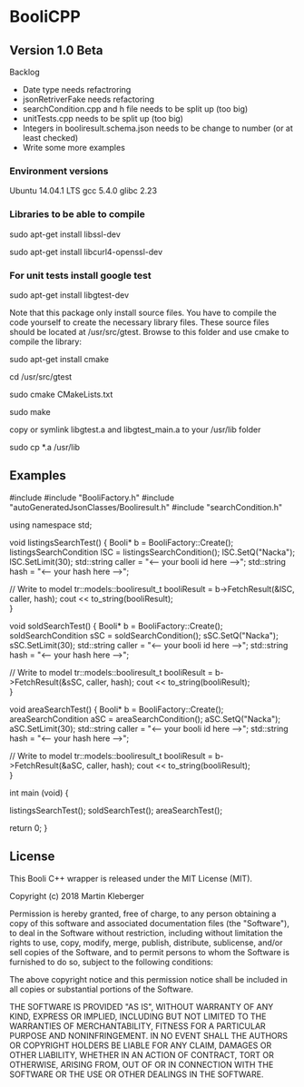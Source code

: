 # BooliCPP

## Version 1.0 Beta

Backlog
* Date type needs refactroring
* jsonRetriverFake needs refactoring
* searchCondition.cpp and h file needs to be split up (too big)
* unitTests.cpp needs to be split up (too big)
* Integers in booliresult.schema.json needs to be change to number (or at least checked)
* Write some more examples

### Environment versions

Ubuntu 14.04.1 LTS
gcc 5.4.0
glibc 2.23

### Libraries to be able to compile

sudo apt-get install libssl-dev

sudo apt-get install libcurl4-openssl-dev

### For unit tests install google test

sudo apt-get install libgtest-dev

Note that this package only install source files. You have to compile the code yourself to create the necessary library files. These source files should be located at /usr/src/gtest. Browse to this folder and use cmake to compile the library:

sudo apt-get install cmake

cd /usr/src/gtest

sudo cmake CMakeLists.txt

sudo make

copy or symlink libgtest.a and libgtest_main.a to your /usr/lib folder

sudo cp *.a /usr/lib

## Examples

#include <iostream>
#include "BooliFactory.h"
#include "autoGeneratedJsonClasses/Booliresult.h"
#include "searchCondition.h"

using namespace std;

void listingsSearchTest()
{
  Booli* b = BooliFactory::Create();
  listingsSearchCondition lSC = listingsSearchCondition();
  lSC.SetQ("Nacka");
  lSC.SetLimit(30);
  std::string caller = "<-- your booli id here -->";
  std::string hash = "<-- your hash here -->";

  // Write to model
  tr::models::booliresult_t booliResult = b->FetchResult(&lSC, caller, hash);
  cout << to_string(booliResult);  
}

void soldSearchTest()
{
  Booli* b = BooliFactory::Create();
  soldSearchCondition sSC = soldSearchCondition();
  sSC.SetQ("Nacka");
  sSC.SetLimit(30);
  std::string caller = "<-- your booli id here -->";
  std::string hash = "<-- your hash here -->";

  // Write to model
  tr::models::booliresult_t booliResult = b->FetchResult(&sSC, caller, hash);
  cout << to_string(booliResult);  
}

void areaSearchTest()
{
  Booli* b = BooliFactory::Create();
  areaSearchCondition aSC = areaSearchCondition();
  aSC.SetQ("Nacka");
  aSC.SetLimit(30);
  std::string caller = "<-- your booli id here -->";
  std::string hash = "<-- your hash here -->";

  // Write to model
  tr::models::booliresult_t booliResult = b->FetchResult(&aSC, caller, hash);
  cout << to_string(booliResult);  
}

int main (void)
{

  listingsSearchTest();
  soldSearchTest();
  areaSearchTest();
    
  return 0;
}

## License

This Booli C++ wrapper is released under the MIT License (MIT).

Copyright (c) 2018 Martin Kleberger

Permission is hereby granted, free of charge, to any person obtaining a copy of this software and associated documentation files (the "Software"), to deal in the Software without restriction, including without limitation the rights to use, copy, modify, merge, publish, distribute, sublicense, and/or sell copies of the Software, and to permit persons to whom the Software is furnished to do so, subject to the following conditions:

The above copyright notice and this permission notice shall be included in all copies or substantial portions of the Software.

THE SOFTWARE IS PROVIDED "AS IS", WITHOUT WARRANTY OF ANY KIND, EXPRESS OR IMPLIED, INCLUDING BUT NOT LIMITED TO THE WARRANTIES OF MERCHANTABILITY, FITNESS FOR A PARTICULAR PURPOSE AND NONINFRINGEMENT. IN NO EVENT SHALL THE AUTHORS OR COPYRIGHT HOLDERS BE LIABLE FOR ANY CLAIM, DAMAGES OR OTHER LIABILITY, WHETHER IN AN ACTION OF CONTRACT, TORT OR OTHERWISE, ARISING FROM, OUT OF OR IN CONNECTION WITH THE SOFTWARE OR THE USE OR OTHER DEALINGS IN THE SOFTWARE.




